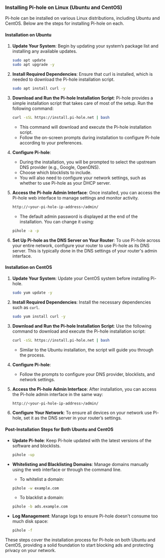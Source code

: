 ### Installing Pi-hole on Linux (Ubuntu and CentOS)

Pi-hole can be installed on various Linux distributions, including Ubuntu and CentOS. Below are the steps for installing Pi-hole on each.

#### **Installation on Ubuntu**

1. **Update Your System**:
   Begin by updating your system’s package list and installing any available updates.
   ```bash
   sudo apt update
   sudo apt upgrade -y
   ```

2. **Install Required Dependencies**:
   Ensure that curl is installed, which is needed to download the Pi-hole installation script.
   ```bash
   sudo apt install curl -y
   ```

3. **Download and Run the Pi-hole Installation Script**:
   Pi-hole provides a simple installation script that takes care of most of the setup. Run the following command:
   ```bash
   curl -sSL https://install.pi-hole.net | bash
   ```
   - This command will download and execute the Pi-hole installation script.
   - Follow the on-screen prompts during installation to configure Pi-hole according to your preferences.

4. **Configure Pi-hole**:
   - During the installation, you will be prompted to select the upstream DNS provider (e.g., Google, OpenDNS).
   - Choose which blocklists to include.
   - You will also need to configure your network settings, such as whether to use Pi-hole as your DHCP server.

5. **Access the Pi-hole Admin Interface**:
   Once installed, you can access the Pi-hole web interface to manage settings and monitor activity.
   ```bash
   http://<your-pi-hole-ip-address>/admin/
   ```
   - The default admin password is displayed at the end of the installation. You can change it using:
   ```bash
   pihole -a -p
   ```

6. **Set Up Pi-hole as the DNS Server on Your Router**:
   To use Pi-hole across your entire network, configure your router to use Pi-hole as its DNS server. This is typically done in the DNS settings of your router's admin interface.

#### **Installation on CentOS**

1. **Update Your System**:
   Update your CentOS system before installing Pi-hole.
   ```bash
   sudo yum update -y
   ```

2. **Install Required Dependencies**:
   Install the necessary dependencies such as `curl`.
   ```bash
   sudo yum install curl -y
   ```

3. **Download and Run the Pi-hole Installation Script**:
   Use the following command to download and execute the Pi-hole installation script:
   ```bash
   curl -sSL https://install.pi-hole.net | bash
   ```
   - Similar to the Ubuntu installation, the script will guide you through the process.

4. **Configure Pi-hole**:
   - Follow the prompts to configure your DNS provider, blocklists, and network settings.

5. **Access the Pi-hole Admin Interface**:
   After installation, you can access the Pi-hole admin interface in the same way:
   ```bash
   http://<your-pi-hole-ip-address>/admin/
   ```

6. **Configure Your Network**:
   To ensure all devices on your network use Pi-hole, set it as the DNS server in your router’s settings.

#### **Post-Installation Steps for Both Ubuntu and CentOS**

- **Update Pi-hole**:
  Keep Pi-hole updated with the latest versions of the software and blocklists.
  ```bash
  pihole -up
  ```

- **Whitelisting and Blacklisting Domains**:
  Manage domains manually using the web interface or through the command line.
  - To whitelist a domain:
  ```bash
  pihole -w example.com
  ```
  - To blacklist a domain:
  ```bash
  pihole -b ads.example.com
  ```

- **Log Management**:
  Manage logs to ensure Pi-hole doesn't consume too much disk space:
  ```bash
  pihole -f
  ```

These steps cover the installation process for Pi-hole on both Ubuntu and CentOS, providing a solid foundation to start blocking ads and protecting privacy on your network.
